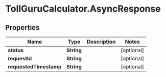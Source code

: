 # TollGuruCalculator.AsyncResponse

## Properties
Name | Type | Description | Notes
------------ | ------------- | ------------- | -------------
**status** | **String** |  | [optional] 
**requestId** | **String** |  | [optional] 
**requestedTimestamp** | **String** |  | [optional] 
